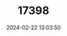 ---
title: "17398"
category: "Pisidium sanguinichristi"
draft: false
date: 2024-02-22 13:03:50
languages:
  Spanish; Castilian: ["Sangre de Christo Peaclam"]
---